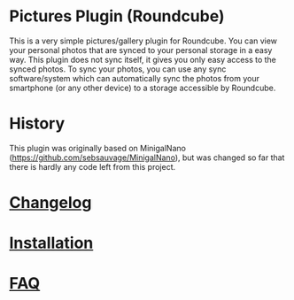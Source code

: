 # Pictures Plugin (Roundcube)
This is a very simple pictures/gallery plugin for Roundcube. You can view your personal photos that are synced to your personal storage in a easy way. This plugin does not sync itself, it gives you only easy access to the synced photos. To sync your photos, you can use any sync software/system which can automatically sync the photos from your smartphone (or any other device) to a storage accessible by Roundcube. 

# History
This plugin was originally based on MinigalNano (https://github.com/sebsauvage/MinigalNano), but was changed so far that there is hardly any code left from this project. 

# [Changelog](../../wiki/Changelog)

# [Installation](../../wiki/Installation)

# [FAQ](../../wiki/FAQ)
